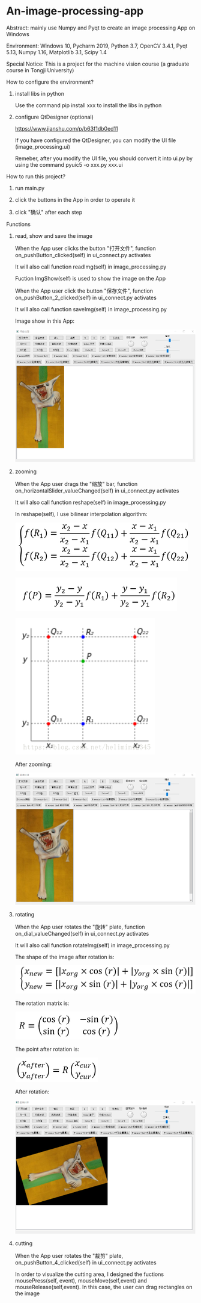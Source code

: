 # An-image-processing-app
Abstract: mainly use Numpy and Pyqt to create an image processing App on Windows

Environment: Windows 10, Pycharm 2019, Python 3.7, OpenCV 3.4.1, Pyqt 5.13, Numpy 1.16, Matplotlib 3.1, Scipy 1.4

Special Notice: This is a project for the machine vision course (a graduate course in Tongji University)

How to configure the environment?

1. install libs in python

    Use the command pip install xxx to install the libs in python
    
2. configure QtDesigner (optional)
    
    https://www.jianshu.com/p/b63f1db0ed11
    
    If you have configured the QtDesigner, you can modify the UI file (image_processing.ui)
    
    Remeber, after you modify the UI file, you should convert it into ui.py by using the command pyuic5 -o xxx.py xxx.ui

How to run this project?

1. run main.py

2. click the buttons in the App in order to operate it

3. click "确认" after each step

Functions

1. read, show and save the image

    When the App user clicks the button "打开文件", function on_pushButton_clicked(self) in ui_connect.py activates
    
    It will also call function readImg(self) in image_processing.py
    
    Fuction ImgShow(self) is used to show the image on the App
    
    When the App user click the button "保存文件", function on_pushButton_2_clicked(self) in ui_connect.py activates
    
    It will also call function saveImg(self) in image_processing.py
    
    Image show in this App:
    
    ![image](https://github.com/zhongzebin/An-image-processing-app/blob/master/images%20for%20readme/org.png)
    
2. zooming
    
    When the App user drags the "缩放" bar, function on_horizontalSlider_valueChanged(self) in ui_connect.py activates
    
    It will also call function reshape(self) in image_processing.py
    
    In reshape(self), I use bilinear interpolation algorithm:
    
    ![image](https://github.com/zhongzebin/An-image-processing-app/blob/master/images%20for%20readme/function1.PNG)
    
    ![image](https://github.com/zhongzebin/An-image-processing-app/blob/master/images%20for%20readme/function2.PNG)
    
    ![image](https://github.com/zhongzebin/An-image-processing-app/blob/master/images%20for%20readme/bilinear%20interpolation.png)
    
    After zooming:
    
    ![image](https://github.com/zhongzebin/An-image-processing-app/blob/master/images%20for%20readme/zoom.png)
    
2. rotating

    When the App user rotates the "旋转" plate, function on_dial_valueChanged(self) in ui_connect.py activates
    
    It will also call function rotateImg(self) in image_processing.py
    
    The shape of the image after rotation is:
    
    ![image](https://github.com/zhongzebin/An-image-processing-app/blob/master/images%20for%20readme/function3.PNG)
    
    The rotation matrix is:
    
    ![image](https://github.com/zhongzebin/An-image-processing-app/blob/master/images%20for%20readme/function4.PNG)
    
    The point after rotation is:
    
    ![image](https://github.com/zhongzebin/An-image-processing-app/blob/master/images%20for%20readme/function5.PNG)
    
    After rotation:
    
    ![image](https://github.com/zhongzebin/An-image-processing-app/blob/master/images%20for%20readme/rotation.png)
    
3. cutting

    When the App user rotates the "裁剪" plate, on_pushButton_4_clicked(self) in ui_connect.py activates
    
    In order to visualize the cutting area, I designed the fuctions mousePress(self, event), mouseMove(self,event) and mouseRelease(self,event). In this case, the user can drag rectangles on the image
